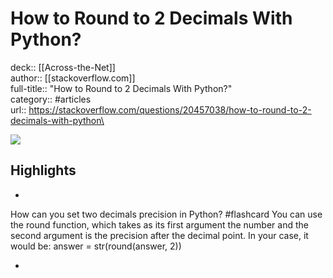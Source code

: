 # How to Round to 2 Decimals With Python?

deck:: [[Across-the-Net]]\
author:: [[stackoverflow.com]]\
full-title:: "How to Round to 2 Decimals With Python?"\
category:: #articles\
url:: https://stackoverflow.com/questions/20457038/how-to-round-to-2-decimals-with-python\

![](https://readwise-assets.s3.amazonaws.com/static/images/article3.5c705a01b476.png)

## Highlights
- 
 How can you set two decimals precision in Python? #flashcard 
    You can use the round function, which takes as its first argument the number and the second argument is the precision after the decimal point.
     In your case, it would be:
     answer = str(round(answer, 2))

    
-
